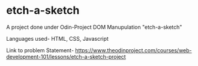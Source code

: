 # etch-a-sketch

A project done under Odin-Project DOM Manupulation "etch-a-sketch"

Languages used- HTML, CSS, Javascript

Link to problem Statement- https://www.theodinproject.com/courses/web-development-101/lessons/etch-a-sketch-project
